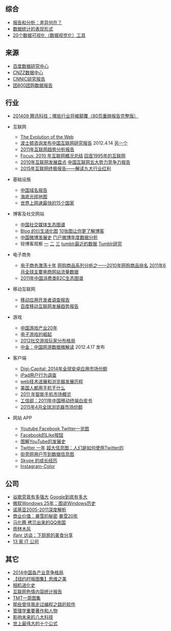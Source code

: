 ## 综合
* [报告和分析：差异何在？](http://www.chinawebanalytics.cn/reporting-vs-analysis/ )
* [数据统计的表现形式](http://ucdchina.com/snap/8789)
* [20个数据可视化（数据视觉化）工具](http://blog.jobbole.com/36507/)

## 来源
* [百度数据研究中心](http://data.baidu.com/?site_id=750786&s_date=1314515650000&e_date=1317021250000&e2_date=&s2_date=&targetid= )
* [CNZZ数据中心](http://data.cnzz.com/ )
* [CNNIC研究报告](http://www.cnnic.cn/research/bgxz/ )
* [团800团购数据报告](http://zixun.tuan800.com/a/tuangoushujubaogao/list_13_1.html )

## 行业
* [201409 腾讯科技：哪些行业将被颠覆（80页重磅报告完整版）](http://www.199it.com/archives/277134.html)
* 互联网
    * [The Evolution of the Web](http://www.evolutionoftheweb.com/?force=true )
    * [波士顿咨询发布中国互联网研究报告](http://www.techfrom.com/25842.html ) 2012.4.14  [另一个](http://www.36kr.com/p/102884.html )
    * [2011年互联网趋势分析报告](http://www.techfrom.com/17361.html )
    * [Focus: 2010 年互联网概况总结](http://www.ifanr.com/32311 ) [回首1995年的互联网](http://article.yeeyan.org/view/184220/197436 )
    * [2010年互联网发展盘点](http://www.williamlong.info/archives/2464.html ) [中国互联网五大势力竞争力报告](http://lusongsong.com/info/post/15.html )
    * [2015年互联网终极报告——解读九大行业红利](http://www.alibuybuy.com/posts/87890.html)
* 基础设施
    * [中国域名报告](http://www.cnbeta.com/articles/120380.htm ) 
    * [海底光缆地图](http://it.solidot.org/article.pl?sid=11/07/16/1057228&amp;from=rss )
    * [世界上网速最快的15个国家](http://article.yeeyan.org/view/252818/220607 )
* 博客及社交网站
    * [中国社交媒体生态图谱](http://www.36kr.com/p/16685.html )
    * [Blog 的衍生进化图](http://www.ifanr.com/27894 ) [10张图让你更了解博客](http://www.ezloo.com/2011/03/blogosphere.html )
    * [中国微博发展史](http://blog.donews.com/keso/archive/2011/02/28/1583651.aspx )  [门户微博年度数据分析](http://www.williamlong.info/archives/2530.html ) 
    * 轻博客观察 [一](http://www.36kr.com/p/36475.html ) [二](http://www.36kr.com/p/36481.html ) [三](http://www.36kr.com/p/36484.html ) [tumblr最近的数据](http://ucdchina.com/snap/9812 ) [Tumblr研究](http://firecacada.blog.163.com/blog/static/707437620116682631106/ )
* 电子商务
    * [电子商务激荡十年](http://www.alibuybuy.com/posts/27593.html ) [网购商品系列分析之——2010年网购商品排名](http://blog.sina.com.cn/s/blog_5101b9050100r95r.html ) [2011年6月全球主要电商网站流量数据](http://xuexinlu.blogbus.com/logs/156893839.html )
    * [2011年中国消费类B2C生态图谱](http://www.yeeclub.com/yeeclub/?p=1196 )
* 移动互联网
    * [移动应用开发者调查报告](http://www.ifanr.com/28049 )
    * [百度移动互联网发展趋势报告](http://open.shouji.baidu.com/?page=mireport )
* 游戏
    * [中国游戏产业20年](http://www.cnbeta.com/articles/156340.htm )
    * [电子游戏的崛起](http://www.guokr.com/article/101471/ )
    * [2012社交游戏玩家分布格局](http://www.cnbeta.com/articles/176705.htm )
    * [中金：中国网游数据微解读](http://www.199it.com/archives/31859.html ) 2012.4.17 发布

* 客户端
    * [Digi-Capital: 2014年全球安卓应用市场份额](http://www.leiphone.com/news/201504/twd2o20e5CfM9lj3.html)
    * [iPad用户行为调查](http://tech2ipo.com/27177/ )
    * [web技术进展和浏览器发展历程](http://www.36kr.com/p/44402.html )
    * [美国人都用手机干什么](http://www.cnbeta.com/articles/151945.htm )
    * [ 2011 年智能手机市场概览](http://www.ifanr.com/75146)
    * [工信部：2011年中国移动终端白皮书](http://www.199it.com/archives/32142.html )
    * [2015年4月全球浏览器市场份额](http://venturebeat.com/2015/05/01/chrome-passes-25-market-share-ie-and-firefox-slip/)

* 网站 APP
    * [Youtube Facebook Twitter一览图](http://weiwuhui.com/3483.html )
    * [Facebook的Like按钮](http://www.36kr.com/p/25230.html )
    * [图解YouTube的发展史](http://www.cnbeta.com/articles/128730.htm )
    * [ Twitter 一年](http://www.ifanr.com/28525) [超大信息图：人们是如何使用Twitter的](http://www.36kr.com/p/41756.html )
    * [街旁网用户签到数据信息图](http://www.36kr.com/p/33071.html )
    * [Skype 的成长经历](http://www.ifanr.com/40993 )
    * [Instagram-Color ](http://www.ifanr.com/40950 )

## 公司
* [谷歌究竟有多强大](http://article.yeeyan.org/view/155419/148901) [ Google到底有多大](http://www.williamlong.info/archives/2626.html)
* [微软Wondows 25年：图说Windows历史](http://article.yeeyan.org/view/185261/152798)
* [诺基亚2005-2011深度解析](http://www.cnbeta.com/articles/152101.htm)
* [商业价值：暴雪的秘密](http://www.alibuybuy.com/posts/25063.html) [暴雪20年](http://ucdchina.com/snap/9829)
* [马化腾 拷贝出来的QQ帝国](http://www.cnbeta.com/articles/145721.htm)
* [雨林木风](http://www.cnbeta.com/articles/122070.htm)
* [ifanr 访谈：下厨房的美食分享](http://www.ifanr.com/51964)
* [13 家 IT 公司](http://www.ifanr.com/40959)

## 其它
* [2014中国各产业竞争格局](http://mp.weixin.qq.com/s?__biz=MzA5OTA4NjUxNg==&mid=200037158&idx=5&sn=f0765690e7c4dab5d4cce7a61da8b6b2)
* [【纽约时报图集】思维之美](http://article.yeeyan.org/view/116907/155242 )
* [相机进化史](http://www.cnbeta.com/articles/120150.htm )
* [互联网色情内容统计报告](http://www.cnbeta.com/articles/120150.htm )
* [TMT一周图集](http://weiwuhui.com/3775.html )
* [那些曾伴我走过编程之路的软件](http://coolshell.cn/articles/5576.html )
* [管理学重要著作和人物](http://blog.csdn.net/jpr1990/article/details/6872850 )
* [影响未来的八大科技](http://www.36kr.com/p/47896.html )
* [世上最伟大的十个公式](http://blog.csdn.net/nndtdx/article/details/6765300 )
